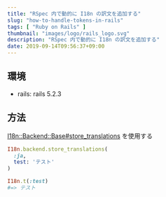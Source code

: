 ```yaml
---
title: "RSpec 内で動的に I18n の訳文を追加する"
slug: "how-to-handle-tokens-in-rails"
tags: [ "Ruby on Rails" ]
thumbnail: "images/logo/rails_logo.svg"
description: "RSpec 内で動的に I18n の訳文を追加する"
date: 2019-09-14T09:56:37+09:00
---
```


## 環境

* rails: rails 5.2.3

## 方法

[I18n::Backend::Base#store_translations](https://www.rubydoc.info/github/svenfuchs/i18n/I18n/Backend/Base:store_translations) を使用する

```rb
I18n.backend.store_translations(
  :ja,
  test: 'テスト'
)

I18n.t(:test)
#=> テスト
```
